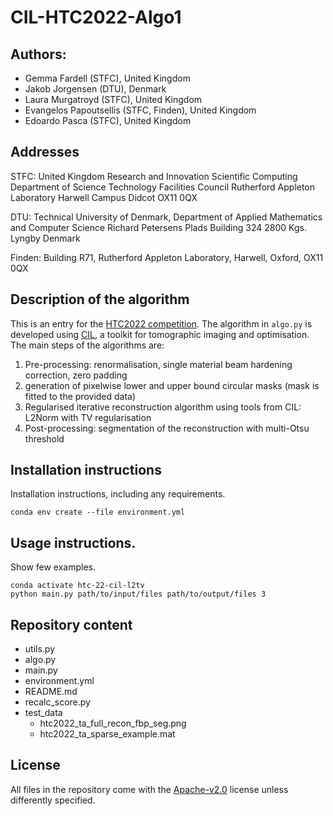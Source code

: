 # CIL-HTC2022-Algo1

## Authors:
- Gemma Fardell (STFC), United Kingdom
- Jakob Jorgensen (DTU), Denmark
- Laura Murgatroyd (STFC), United Kingdom
- Evangelos Papoutsellis (STFC, Finden), United Kingdom
- Edoardo Pasca (STFC), United Kingdom

## Addresses
STFC: 
United Kingdom Research and Innovation
Scientific Computing Department of Science Technology Facilities Council
Rutherford Appleton Laboratory
Harwell Campus
Didcot
OX11 0QX

DTU: 
Technical University of Denmark,
Department of Applied Mathematics and Computer Science
Richard Petersens Plads 
Building 324
2800 Kgs. Lyngby
Denmark

Finden: 
Building R71,
Rutherford Appleton Laboratory,
Harwell,
Oxford,
OX11 0QX

## Description of the algorithm

This is an entry for the [HTC2022 competition](https://www.fips.fi/HTC2022.php).
The algorithm in `algo.py` is developed using [CIL](https://www.ccpi.ac.uk/cil), a toolkit for tomographic imaging and optimisation.
The main steps of the algorithms are:
1. Pre-processing: renormalisation, single material beam hardening correction, zero padding
2. generation of pixelwise lower and upper bound circular masks (mask is fitted to the provided data)
3. Regularised iterative reconstruction algorithm using tools from CIL: L2Norm with TV regularisation
4. Post-processing: segmentation of the reconstruction with multi-Otsu threshold

## Installation instructions

Installation instructions, including any requirements.

```
conda env create --file environment.yml
```

## Usage instructions.
Show few examples.

```
conda activate htc-22-cil-l2tv
python main.py path/to/input/files path/to/output/files 3
```


## Repository content
- utils.py
- algo.py
- main.py
- environment.yml
- README.md
- recalc_score.py
- test_data
  - htc2022_ta_full_recon_fbp_seg.png
  - htc2022_ta_sparse_example.mat

## License
All files in the repository come with the [Apache-v2.0](https://www.apache.org/licenses/LICENSE-2.0) license unless differently specified.